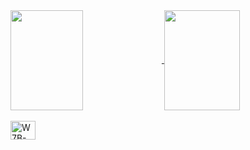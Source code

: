 <div>
  <a href="https://github.com/w7b">
    <img height="160em" align="center" width="48%" src="https://github-readme-stats.vercel.app/api?username=w7b&theme=prussian&show_icons=true&hide_border=true&count_private=true">
    <img height="160em" align="center" width="49%" src="https://github-readme-stats.vercel.app/api/top-langs/?username=w7b&theme=prussian&show_icons=true&hide_border=true&layout=compact"></a>
</div>

<div style="display: inline-block"><br>
    <img align="center" height="30" width="40" alt="W7B-Python" src="https://cdn.jsdelivr.net/gh/devicons/devicon@latest/icons/python/python-original.svg">
</div>
